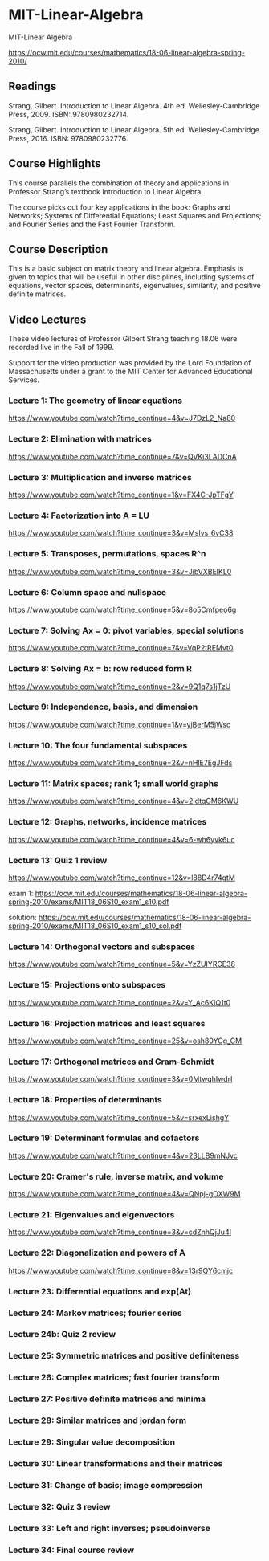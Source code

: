 # MIT-Linear-Algebra
MIT-Linear Algebra


https://ocw.mit.edu/courses/mathematics/18-06-linear-algebra-spring-2010/

## Readings

Strang, Gilbert. Introduction to Linear Algebra. 4th ed. Wellesley-Cambridge Press, 2009. ISBN: 9780980232714.

Strang, Gilbert. Introduction to Linear Algebra. 5th ed. Wellesley-Cambridge Press, 2016. ISBN: 9780980232776.

## Course Highlights

This course parallels the combination of theory and applications in Professor Strang’s textbook Introduction to Linear Algebra. 

The course picks out four key applications in the book: Graphs and Networks; Systems of Differential Equations; Least Squares and Projections; and Fourier Series and the Fast Fourier Transform.

## Course Description

This is a basic subject on matrix theory and linear algebra. Emphasis is given to topics that will be useful in other disciplines, including systems of equations, vector spaces, determinants, eigenvalues, similarity, and positive definite matrices.

## Video Lectures

These video lectures of Professor Gilbert Strang teaching 18.06 were recorded live in the Fall of 1999. 

Support for the video production was provided by the Lord Foundation of Massachusetts under a grant to the MIT Center for Advanced Educational Services.

### Lecture 1: The geometry of linear equations

https://www.youtube.com/watch?time_continue=4&v=J7DzL2_Na80

### Lecture 2: Elimination with matrices

https://www.youtube.com/watch?time_continue=7&v=QVKj3LADCnA

### Lecture 3: Multiplication and inverse matrices

https://www.youtube.com/watch?time_continue=1&v=FX4C-JpTFgY

### Lecture 4: Factorization into A = LU

https://www.youtube.com/watch?time_continue=3&v=MsIvs_6vC38

### Lecture 5: Transposes, permutations, spaces R^n

https://www.youtube.com/watch?time_continue=3&v=JibVXBElKL0

### Lecture 6: Column space and nullspace

https://www.youtube.com/watch?time_continue=5&v=8o5Cmfpeo6g

### Lecture 7: Solving Ax = 0: pivot variables, special solutions

https://www.youtube.com/watch?time_continue=7&v=VqP2tREMvt0

### Lecture 8: Solving Ax = b: row reduced form R

https://www.youtube.com/watch?time_continue=2&v=9Q1q7s1jTzU

### Lecture 9: Independence, basis, and dimension

https://www.youtube.com/watch?time_continue=1&v=yjBerM5jWsc

### Lecture 10: The four fundamental subspaces

https://www.youtube.com/watch?time_continue=2&v=nHlE7EgJFds

### Lecture 11: Matrix spaces; rank 1; small world graphs

https://www.youtube.com/watch?time_continue=4&v=2IdtqGM6KWU

### Lecture 12: Graphs, networks, incidence matrices

https://www.youtube.com/watch?time_continue=4&v=6-wh6yvk6uc

### Lecture 13: Quiz 1 review

https://www.youtube.com/watch?time_continue=12&v=l88D4r74gtM

exam 1:
https://ocw.mit.edu/courses/mathematics/18-06-linear-algebra-spring-2010/exams/MIT18_06S10_exam1_s10.pdf

solution:
https://ocw.mit.edu/courses/mathematics/18-06-linear-algebra-spring-2010/exams/MIT18_06S10_exam1_s10_sol.pdf

### Lecture 14: Orthogonal vectors and subspaces

https://www.youtube.com/watch?time_continue=5&v=YzZUIYRCE38

### Lecture 15: Projections onto subspaces

https://www.youtube.com/watch?time_continue=2&v=Y_Ac6KiQ1t0

### Lecture 16: Projection matrices and least squares

https://www.youtube.com/watch?time_continue=25&v=osh80YCg_GM

### Lecture 17: Orthogonal matrices and Gram-Schmidt

https://www.youtube.com/watch?time_continue=3&v=0MtwqhIwdrI

### Lecture 18: Properties of determinants

https://www.youtube.com/watch?time_continue=5&v=srxexLishgY

### Lecture 19: Determinant formulas and cofactors

https://www.youtube.com/watch?time_continue=4&v=23LLB9mNJvc

### Lecture 20: Cramer's rule, inverse matrix, and volume

https://www.youtube.com/watch?time_continue=4&v=QNpj-gOXW9M

### Lecture 21: Eigenvalues and eigenvectors

https://www.youtube.com/watch?time_continue=3&v=cdZnhQjJu4I

### Lecture 22: Diagonalization and powers of A

https://www.youtube.com/watch?time_continue=8&v=13r9QY6cmjc

### Lecture 23: Differential equations and exp(At)



### Lecture 24: Markov matrices; fourier series

### Lecture 24b: Quiz 2 review

### Lecture 25: Symmetric matrices and positive definiteness

### Lecture 26: Complex matrices; fast fourier transform

### Lecture 27: Positive definite matrices and minima

### Lecture 28: Similar matrices and jordan form

### Lecture 29: Singular value decomposition

### Lecture 30: Linear transformations and their matrices

### Lecture 31: Change of basis; image compression

### Lecture 32: Quiz 3 review

### Lecture 33: Left and right inverses; pseudoinverse

### Lecture 34: Final course review


